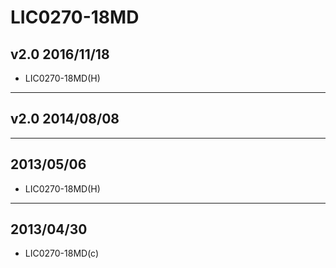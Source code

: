 # LIC0270-18MD

## v2.0 2016/11/18 

* LIC0270-18MD(H)

----------

## v2.0 2014/08/08

----------

## 2013/05/06

* LIC0270-18MD(H)

----------

## 2013/04/30

* LIC0270-18MD(c)
